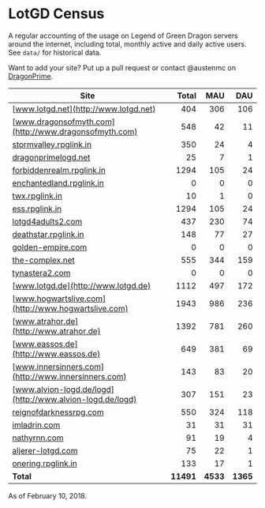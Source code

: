 # LotGD Census
A regular accounting of the usage on Legend of Green Dragon servers around the internet, including total, monthly active and daily active users. See `data/` for historical data.

Want to add your site? Put up a pull request or contact @austenmc on [DragonPrime](http://dragonprime.net).


Site | Total | MAU | DAU
--- | ---:| ---:| ---:
[www.lotgd.net](http://www.lotgd.net)|404|306|106
[www.dragonsofmyth.com](http://www.dragonsofmyth.com)|548|42|11
[stormvalley.rpglink.in](http://stormvalley.rpglink.in)|350|24|4
[dragonprimelogd.net](http://dragonprimelogd.net)|25|7|1
[forbiddenrealm.rpglink.in](http://forbiddenrealm.rpglink.in)|1294|105|24
[enchantedland.rpglink.in](http://enchantedland.rpglink.in)|0|0|0
[twx.rpglink.in](http://twx.rpglink.in)|10|1|0
[ess.rpglink.in](http://ess.rpglink.in)|1294|105|24
[lotgd4adults2.com](http://lotgd4adults2.com)|437|230|74
[deathstar.rpglink.in](http://deathstar.rpglink.in)|148|77|27
[golden-empire.com](http://golden-empire.com)|0|0|0
[the-complex.net](http://the-complex.net)|555|344|159
[tynastera2.com](http://tynastera2.com)|0|0|0
[www.lotgd.de](http://www.lotgd.de)|1112|497|172
[www.hogwartslive.com](http://www.hogwartslive.com)|1943|986|236
[www.atrahor.de](http://www.atrahor.de)|1392|781|260
[www.eassos.de](http://www.eassos.de)|649|381|69
[www.innersinners.com](http://www.innersinners.com)|143|83|20
[www.alvion-logd.de/logd](http://www.alvion-logd.de/logd)|307|151|23
[reignofdarknessrpg.com](http://reignofdarknessrpg.com)|550|324|118
[imladrin.com](http://imladrin.com)|31|31|31
[nathyrnn.com](http://nathyrnn.com)|91|19|4
[aljerer-lotgd.com](http://aljerer-lotgd.com)|75|22|1
[onering.rpglink.in](http://onering.rpglink.in)|133|17|1
**Total**|**11491**|**4533**|**1365**

As of February 10, 2018.
